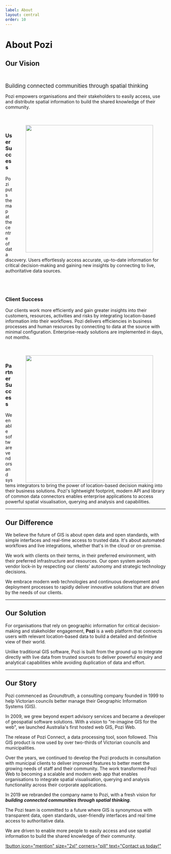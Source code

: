 ```yaml
---
label: About
layout: central
order: 10
---
```


# About Pozi

## Our Vision

<br/>

<big>Building connected communities through spatial thinking</big>

Pozi empowers organisations and their stakeholders to easily access, use and distribute spatial information to build the shared knowledge of their community.

<br clear="all" />
<br/>

<img src="/PoziWebsite/static/img/sssi-2022-010-crop.jpg" alt="" style="float:right;width:400px;margin:0px 40px;">

### User Success

Pozi puts the map at the centre of data discovery. Users effortlessly access accurate, up-to-date information for critical decision-making and gaining new insights by connecting to live, authoritative data sources.

<br clear="all" />
<br/>

### Client Success

Our clients work more efficiently and gain greater insights into their customers, resources, activities and risks by integrating location-based information into their workflows. Pozi delivers efficiencies in business processes and human resources by connecting to data at the source with minimal configuration. Enterprise-ready solutions are implemented in days, not months.

<br clear="all" />
<br/>

<img src="/PoziWebsite/static/img/sssi-2022-012-crop.jpg" alt="" style="float:right;width:400px;margin:0px 40px;">

### Partner Success

We enable software vendors and systems integrators to bring the power of location-based decision making into their business solutions. Pozi's lightweight footprint, modern API and library of common data connectors enables enterprise applications to access powerful spatial visualisation, querying and analysis and capabilities.

---

## Our Difference

We believe the future of GIS is about open data and open standards, with simple interfaces and real-time access to trusted data. It's about automated workflows and live integrations, whether that's in the cloud or on-premise.

We work with clients on their terms, in their preferred environment, with their preferred infrastructure and resources. Our open system avoids vendor lock-in by respecting our clients' autonomy and strategic technology decisions.

We embrace modern web technologies and continuous development and deployment processes to rapidly deliver innovative solutions that are driven by the needs of our clients.

---

## Our Solution

For organisations that rely on geographic information for critical decision-making and stakeholder engagement, **Pozi** is a web platform that connects users with relevant location-based data to build a detailed and definitive view of their world.

Unlike traditional GIS software, Pozi is built from the ground up to integrate directly with live data from trusted sources to deliver powerful enquiry and analytical capabilities while avoiding duplication of data and effort.

---

## Our Story

Pozi commenced as *Groundtruth*, a consulting company founded in 1999 to help Victorian councils better manage their Geographic Information Systems (GIS).

In 2009, we grew beyond expert advisory services and became a developer of geospatial software solutions. With a vision to "re-imagine GIS for the web", we launched Australia's first hosted web GIS, Pozi Web.

The release of Pozi Connect, a data processing tool, soon followed. This GIS product is now used by over two-thirds of Victorian councils and municipalities.

Over the years, we continued to develop the Pozi products in consultation with municipal clients to deliver improved features to better meet the growing needs of staff and their community. The work transformed Pozi Web to becoming a scalable and modern web app that enables organisations to integrate spatial visualisation, querying and analysis functionality across their corporate applications.

In 2019 we rebranded the company name to Pozi, with a fresh vision for ***building connected communities through spatial thinking***.

The Pozi team is committed to a future where GIS is synonymous with transparent data, open standards, user-friendly interfaces and real time access to authoritative data.

We are driven to enable more people to easily access and use spatial information to build the shared knowledge of their community.

[!button icon="mention" size="2xl" corners="pill" text="Contact us today!"](/contact/)
